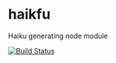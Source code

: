 haikfu
======

Haiku generating node module

[![Build Status](https://travis-ci.org/tleen/haikfu.png?branch=master)](https://travis-ci.org/tleen/haikfu)
